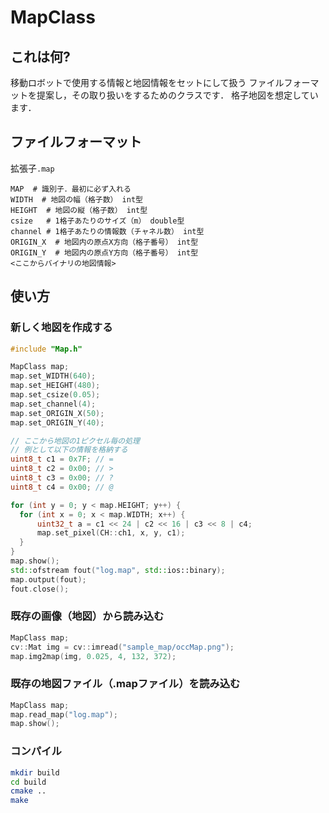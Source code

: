 # MapClass
## これは何?
移動ロボットで使用する情報と地図情報をセットにして扱う
ファイルフォーマットを提案し，その取り扱いをするためのクラスです．
格子地図を想定しています．

## ファイルフォーマット
拡張子`.map`

```
MAP  # 識別子．最初に必ず入れる
WIDTH  # 地図の幅（格子数） int型
HEIGHT  # 地図の縦（格子数） int型
csize   # 1格子あたりのサイズ（m） double型
channel # 1格子あたりの情報数（チャネル数） int型
ORIGIN_X  # 地図内の原点X方向（格子番号） int型
ORIGIN_Y  # 地図内の原点Y方向（格子番号） int型
<ここからバイナリの地図情報>
```

## 使い方
### 新しく地図を作成する
```cpp
#include "Map.h"

MapClass map;
map.set_WIDTH(640);
map.set_HEIGHT(480);
map.set_csize(0.05);
map.set_channel(4);  
map.set_ORIGIN_X(50);
map.set_ORIGIN_Y(40);

// ここから地図の1ピクセル毎の処理
// 例として以下の情報を格納する
uint8_t c1 = 0x7F; // =
uint8_t c2 = 0x00; // >
uint8_t c3 = 0x00; // ?
uint8_t c4 = 0x00; // @

for (int y = 0; y < map.HEIGHT; y++) {
  for (int x = 0; x < map.WIDTH; x++) {
      uint32_t a = c1 << 24 | c2 << 16 | c3 << 8 | c4;
      map.set_pixel(CH::ch1, x, y, c1);
  }
}
map.show();
std::ofstream fout("log.map", std::ios::binary);
map.output(fout);
fout.close();
```

### 既存の画像（地図）から読み込む
```cpp
MapClass map;
cv::Mat img = cv::imread("sample_map/occMap.png");
map.img2map(img, 0.025, 4, 132, 372);
```

### 既存の地図ファイル（.mapファイル）を読み込む
```cpp
MapClass map;
map.read_map("log.map");
map.show();
```

### コンパイル
```bash
mkdir build
cd build
cmake ..
make
```
